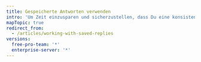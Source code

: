 ```yaml
---
title: Gespeicherte Antworten verwenden
intro: 'Um Zeit einzusparen und sicherzustellen, dass Du eine konsistente Mitteilung bereitstellst, kannst Du Issue- und Pull-Request-Kommentaren gespeicherte Antworten hinzufügen.'
mapTopic: true
redirect_from:
  - /articles/working-with-saved-replies
versions:
  free-pro-team: '*'
  enterprise-server: '*'
---
```


